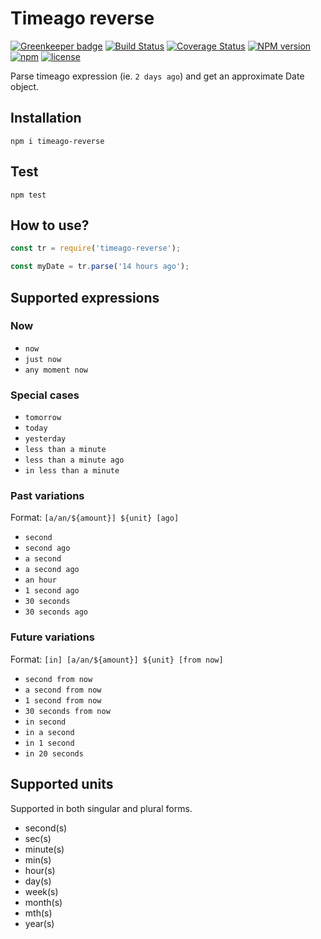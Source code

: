 # Timeago reverse

[![Greenkeeper badge](https://badges.greenkeeper.io/ezpn/timeago-reverse.svg)](https://greenkeeper.io/)
[![Build Status](https://travis-ci.org/ezpn/timeago-reverse.svg?branch=master)](https://travis-ci.org/ezpn/timeago-reverse)
[![Coverage Status](https://coveralls.io/repos/github/ezpn/timeago-reverse/badge.svg?branch=master)](https://coveralls.io/github/ezpn/timeago-reverse?branch=master)
[![NPM version](https://img.shields.io/npm/v/timeago-reverse.svg)](https://www.npmjs.com/package/ezpn/timeago-reverse)
[![npm](https://img.shields.io/npm/dm/timeago-reverse.svg)](https://www.npmjs.com/package/timeago-reverse)
[![license](https://img.shields.io/github/license/ezpn/timeago-reverse.svg)](https://www.npmjs.com/package/timeago-reverse)

Parse timeago expression (ie. `2 days ago`) and get an approximate Date object.

## Installation
`npm i timeago-reverse`

## Test
`npm test`

## How to use?
```javascript
const tr = require('timeago-reverse');

const myDate = tr.parse('14 hours ago');
```

## Supported expressions
### Now

- `now`
- `just now`
- `any moment now`

### Special cases

- `tomorrow`
- `today`
- `yesterday`
- `less than a minute`
- `less than a minute ago`
- `in less than a minute`

### Past variations

Format: `[a/an/${amount}] ${unit} [ago]`

- `second`
- `second ago`
- `a second`
- `a second ago`
- `an hour`
- `1 second ago`
- `30 seconds`
- `30 seconds ago`

### Future variations

Format: `[in] [a/an/${amount}] ${unit} [from now]`

- `second from now`
- `a second from now`
- `1 second from now`
- `30 seconds from now`
- `in second`
- `in a second`
- `in 1 second`
- `in 20 seconds`


## Supported units

Supported in both singular and plural forms.

- second(s)
- sec(s)
- minute(s)
- min(s)
- hour(s)
- day(s)
- week(s)
- month(s)
- mth(s)
- year(s)

